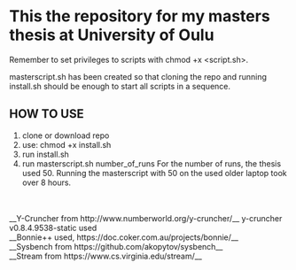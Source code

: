 # This the repository for my masters thesis at University of Oulu

Remember to set privileges to scripts with chmod +x <script.sh>.

masterscript.sh has been created so that cloning the repo and running install.sh should be enough to start all scripts in a sequence.

## HOW TO USE
1) clone or download repo
2) use: chmod +x install.sh
3) run install.sh
4) run masterscript.sh number_of_runs
   For the number of runs, the thesis used 50. Running the masterscript with 50 on the used older laptop took over 8 hours.

<br>
<br>
__Y-Cruncher from http://www.numberworld.org/y-cruncher/__
y-cruncher v0.8.4.9538-static used
<br>
__Bonnie++ used, https://doc.coker.com.au/projects/bonnie/__
<br>
__Sysbench from https://github.com/akopytov/sysbench__
<br>
__Stream from https://www.cs.virginia.edu/stream/__
